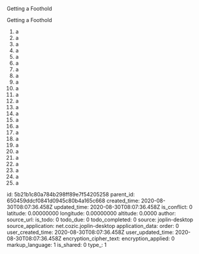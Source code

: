 Getting a Foothold

Getting a Foothold

1. a
2. a
3. a
4. a
5. a
6. a
7. a
8. a
9. a
10. a
11. a
12. a
13. a
14. a
15. a
16. a
17. a
18. a
19. a
20. a
21. a
22. a
23. a
24. a
25. a


id: 5b21b1c80a784b298ff89e7f54205258
parent_id: 650459ddcf0841d0945c80b4a165c668
created_time: 2020-08-30T08:07:36.458Z
updated_time: 2020-08-30T08:07:36.458Z
is_conflict: 0
latitude: 0.00000000
longitude: 0.00000000
altitude: 0.0000
author: 
source_url: 
is_todo: 0
todo_due: 0
todo_completed: 0
source: joplin-desktop
source_application: net.cozic.joplin-desktop
application_data: 
order: 0
user_created_time: 2020-08-30T08:07:36.458Z
user_updated_time: 2020-08-30T08:07:36.458Z
encryption_cipher_text: 
encryption_applied: 0
markup_language: 1
is_shared: 0
type_: 1